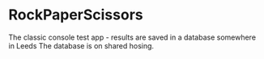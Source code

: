 # RockPaperScissors
The classic console test app - results are saved in a database somewhere in Leeds
The database is on shared hosing.
